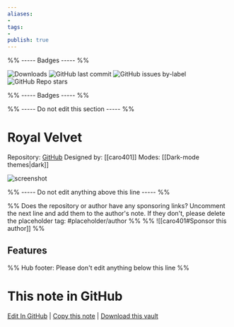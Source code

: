 ```yaml
---
aliases:
- 
tags: 
- 
publish: true
---
```


%% ----- Badges ----- %%

![Downloads](https://img.shields.io/badge/downloads-6882-573E7A?style=for-the-badge&logo=)
![GitHub last commit](https://img.shields.io/github/last-commit/caro401/royal-velvet?color=573E7A&label=last%20update&logo=github&style=for-the-badge)
![GitHub issues by-label](https://img.shields.io/github/issues/caro401/royal-velvet/help%20wanted?color=573E7A&logo=github&style=for-the-badge) 
![GitHub Repo stars](https://img.shields.io/github/stars/caro401/royal-velvet?color=573E7A&logo=github&style=for-the-badge)

%% ----- Badges ----- %%

%% ----- Do not edit this section ----- %%

# Royal Velvet

Repository: [GitHub](https://github.com/caro401/royal-velvet)
Designed by: [[caro401]]
Modes: [[Dark-mode themes|dark]]



![screenshot](https://github.com/caro401/royal-velvet/raw/main/royal-velvet.png)

%% ----- Do not edit anything above this line ----- %% 

%% Does the repository or author have any sponsoring links? Uncomment the next line and add them to the author's note. If they don't, please delete the placeholder tag: #placeholder/author %%
%% ![[caro401#Sponsor this author]] %%


## Features



%% Hub footer: Please don't edit anything below this line %%

# This note in GitHub

<span class="git-footer">[Edit In GitHub](https://github.dev/obsidian-community/obsidian-hub/blob/main/02%20-%20Community%20Expansions/02.05%20All%20Community%20Expansions/Themes/Royal%20Velvet.md "git-hub-edit-note") | [Copy this note](https://raw.githubusercontent.com/obsidian-community/obsidian-hub/main/02%20-%20Community%20Expansions/02.05%20All%20Community%20Expansions/Themes/Royal%20Velvet.md "git-hub-copy-note") | [Download this vault](https://github.com/obsidian-community/obsidian-hub/archive/refs/heads/main.zip "git-hub-download-vault") </span>
